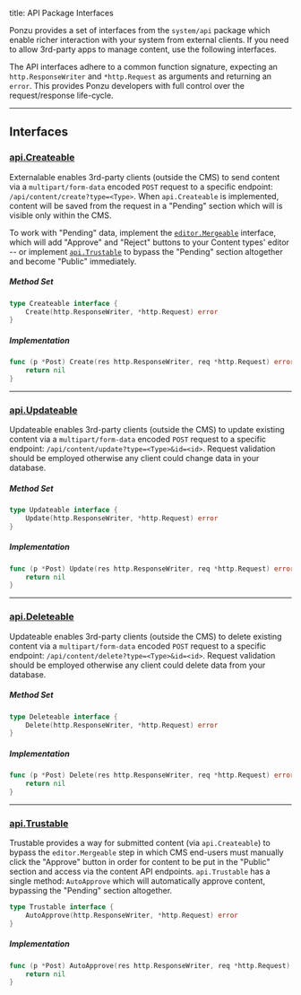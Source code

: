 title: API Package Interfaces

Ponzu provides a set of interfaces from the `system/api` package which enable 
richer interaction with your system from external clients. If you need to allow 
3rd-party apps to manage content, use the following interfaces.

The API interfaces adhere to a common function signature, expecting an 
`http.ResponseWriter` and `*http.Request` as arguments and returning an `error`.
This provides Ponzu developers with full control over the request/response 
life-cycle.

---

## Interfaces

### [api.Createable](https://godoc.org/github.com/haturatu/ponzu/system/api#Createable)
Externalable enables 3rd-party clients (outside the CMS) to send content via a 
`multipart/form-data` encoded `POST` request to a specific endpoint: 
`/api/content/create?type=<Type>`. When `api.Createable` is implemented, content 
will be saved from the request in a "Pending" section which will is visible only 
within the CMS.

To work with "Pending" data, implement the [`editor.Mergeable`](/Interfaces/Editor#editormergeable)
interface, which will add "Approve" and "Reject" buttons to your Content types'
editor -- or implement [`api.Trustable`](#apitrustable) to bypass 
the "Pending" section altogether and become "Public" immediately. 

##### Method Set

```go 
type Createable interface {
    Create(http.ResponseWriter, *http.Request) error
}
```

##### Implementation
```go
func (p *Post) Create(res http.ResponseWriter, req *http.Request) error {
    return nil
}
```

---

### [api.Updateable](https://godoc.org/github.com/haturatu/ponzu/system/api#Updateable)
Updateable enables 3rd-party clients (outside the CMS) to update existing content 
via a `multipart/form-data` encoded `POST` request to a specific endpoint: 
`/api/content/update?type=<Type>&id=<id>`. Request validation should be employed 
otherwise any client could change data in your database.

##### Method Set

```go 
type Updateable interface {
    Update(http.ResponseWriter, *http.Request) error
}
```

##### Implementation
```go
func (p *Post) Update(res http.ResponseWriter, req *http.Request) error {
    return nil
}
```

---

### [api.Deleteable](https://godoc.org/github.com/haturatu/ponzu/system/api#Deleteable)
Updateable enables 3rd-party clients (outside the CMS) to delete existing content 
via a `multipart/form-data` encoded `POST` request to a specific endpoint: 
`/api/content/delete?type=<Type>&id=<id>`. Request validation should be employed 
otherwise any client could delete data from your database.

##### Method Set

```go 
type Deleteable interface {
    Delete(http.ResponseWriter, *http.Request) error
}
```

##### Implementation
```go
func (p *Post) Delete(res http.ResponseWriter, req *http.Request) error {
    return nil
}
```

---

### [api.Trustable](https://godoc.org/github.com/haturatu/ponzu/system/api#Trustable)
Trustable provides a way for submitted content (via `api.Createable`) to bypass 
the `editor.Mergeable` step in which CMS end-users must manually click the 
"Approve" button in order for content to be put in the "Public" section and access 
via the content API endpoints. `api.Trustable` has a single method: `AutoApprove` 
which will automatically approve content, bypassing the "Pending" section 
altogether.

```go
type Trustable interface {
    AutoApprove(http.ResponseWriter, *http.Request) error
}
```

##### Implementation
```go
func (p *Post) AutoApprove(res http.ResponseWriter, req *http.Request) error {
    return nil
}
```